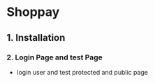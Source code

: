 # Shoppay

## 1. Installation

### 2. Login Page and test Page

- login user and test protected and public page
